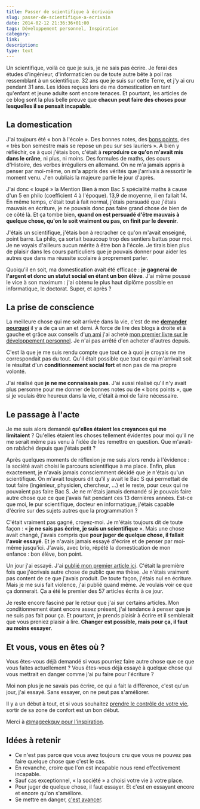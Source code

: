 ```yaml
---
title: Passer de scientifique à écrivain
slug: passer-de-scientifique-a-ecrivain
date: 2014-02-12 21:36:36+01:00
tags: Développement personnel, Inspiration
category: 
link: 
description: 
type: text
---
```


Un scientifique, voilà ce que je suis, je ne sais pas écrire. Je ferai des études d'ingénieur, d'informaticien ou de toute autre bête à poil ras ressemblant à un scientifique. 32 ans que je suis sur cette Terre, et j'y ai cru pendant 31 ans. Les idées reçues lors de ma domestication en tant qu'enfant et jeune adulte sont encore tenaces. Et pourtant, les articles de ce blog sont la plus belle preuve que __chacun peut faire des choses pour lesquelles il se pensait incapable__.
<!-- TEASER_END -->
## La domestication

J'ai toujours été « bon à l'école ». Des bonnes notes, des [bons points](http://fr.wikipedia.org/wiki/Bon_point), des « très bon semestre mais se repose un peu sur ses lauriers ». À bien y réfléchir, ce à quoi j'étais bon, c'était à __reproduire ce qu'on m'avait mis dans le crâne__, ni plus, ni moins. Des formules de maths, des cours d'Histoire, des verbes irréguliers en allemand. On ne m'a jamais appris à penser par moi-même, on m'a appris des vérités que j'arrivais à ressortir le moment venu. J'en oubliais la majeure partie le jour d'après.

J'ai donc « loupé » la Mention Bien à mon Bac S spécialité maths à cause d'un 5 en philo (coefficient 4 à l'époque). 13,9 de moyenne, il en fallait 14. En même temps, c'était tout à fait normal, j'étais persuadé que j'étais mauvais en écriture, je ne pouvais donc pas faire grand chose de bien de ce côté là. Et ça tombe bien, __quand on est persuadé d'être mauvais à quelque chose, qu'on le soit vraiment ou pas, on finit par le devenir__.

J'étais un scientifique, j'étais bon à recracher ce qu'on m'avait enseigné, point barre. La philo, ça sortait beaucoup trop des sentiers battus pour moi. Je ne voyais d'ailleurs aucun mérite à être bon à l'école. Je tirais bien plus de plaisir dans les cours particuliers que je pouvais donner pour aider les autres que dans ma réussite scolaire à proprement parler.

Quoiqu'il en soit, ma domestication avait été efficace : __je gagnerai de l'argent et donc un statut social en étant un bon élève__. J'ai même poussé le vice à son maximum : j'ai obtenu le plus haut diplôme possible en informatique, le doctorat. Super, et après ?

## La prise de conscience

La meilleure chose qui me soit arrivée dans la vie, c'est de me __[demander pourquoi](http://deboutlesgens.com/blog/le-développement-personnel-pour-qui-pourquoi)__ il y a de ça un an et demi. À force de lire des blogs à droite et à gauche et grâce aux conseils d'[un ami](http://twitter.com/cchantep) j'ai acheté [mon premier livre sur le développement personnel](http://deboutlesgens.com/blog/travailler-moins-pour-gagner-plus-la-semaine-de-4-heures/). Je n'ai pas arrêté d'en acheter d'autres depuis.

C'est là que je me suis rendu compte que tout ce à quoi je croyais ne me correspondait pas du tout. Qu'il était possible que tout ce qui m'arrivait soit le résultat d'un __conditionnement social fort__ et non pas de ma propre volonté.

J'ai réalisé que __je ne me connaissais pas__. J'ai aussi réalisé qu'il n'y avait plus personne pour me donner de bonnes notes ou de « bons points », que si je voulais être heureux dans la vie, c'était à moi de faire nécessaire.

## Le passage à l'acte

Je me suis alors demandé __qu'elles étaient les croyances qui me limitaient__ ? Qu'elles étaient les choses tellement évidentes pour moi qu'il ne me serait même pas venu à l'idée de les remettre en question. Que m'avait-on rabâché depuis que j'étais petit ?

Après quelques moments de réflexion je me suis alors rendu à l'évidence : la société avait choisi le parcours scientifique à ma place. Enfin, plus exactement, je n'avais jamais consciemment décidé que je n'étais qu'un scientifique. On m'avait toujours dit qu'il y avait le Bac S qui permettait de tout faire (ingénieur, physicien, chercheur, …) et le reste, pour ceux qui ne pouvaient pas faire Bac S. Je ne m'étais jamais demandé si je pouvais faire autre chose que ce que j'avais fait pendant ces 13 dernières années. Est-ce que moi, le pur scientifique, docteur en informatique, j'étais capable d'écrire sur des sujets autres que la programmation ?

C'était vraiment pas gagné, croyez-moi. Je m'étais toujours dit de toute façon : « __je ne sais pas écrire, je suis un scientifique__ ». Mais une chose avait changé, j'avais compris que __pour juger de quelque chose, il fallait l'avoir essayé__. Et je n'avais jamais essayé d'écrire et de penser par moi-même jusqu'ici. J'avais, avec brio, répété la domestication de mon enfance : bon élève, bon point.

Un jour j'ai essayé. J'ai [publié mon premier article ici](/blog/comment-r%C3%A9ussir-dans-la-vie-dompter-l%C3%A9chec/). C'était la première fois que j'écrivais autre chose de public que ma thèse. Je n'étais vraiment pas content de ce que j'avais produit. De toute façon, j'étais nul en écriture. Mais je me suis fait violence, j'ai publié quand même. Je voulais voir ce que ça donnerait. Ça a été le premier des 57 articles écrits à ce jour.

Je reste encore fasciné par le retour que j'ai sur certains articles. Mon conditionnement étant encore assez présent, j'ai tendance à penser que je ne suis pas fait pour ça. Et pourtant, je prends plaisir à écrire et il semblerait que vous preniez plaisir à lire. __Changer est possible, mais pour ça, il faut au moins essayer__.

## Et vous, vous en êtes où ?

Vous êtes-vous déjà demandé si vous pourriez faire autre chose que ce que vous faites actuellement ? Vous êtes-vous déjà essayé à quelque chose qui vous mettrait en danger comme j'ai pu faire pour l'écriture ?

Moi non plus je ne savais pas écrire, ce qui a fait la différence, c'est qu'un jour, j'ai essayé. Sans essayer, on ne peut pas s'améliorer.

Il y a un début à tout, et si vous souhaitez [prendre le contrôle de votre vie](/blog/y-a-t-il-un-pilote-dans-lavion/), sortir de sa zone de confort est un bon début.

Merci à [@mageekguy pour l'inspiration](https://twitter.com/mageekguy/statuses/429356860354072576).

## Idées à retenir

- Ce n'est pas parce que vous avez toujours cru que vous ne pouvez pas faire quelque chose que c'est le cas.
- En revanche, croire que l'on est incapable nous rend effectivement incapable.
- Sauf cas exceptionnel, « la société » a choisi votre vie à votre place.
- Pour juger de quelque chose, il faut essayer. Et c'est en essayant encore et encore qu'on s'améliore.
- Se mettre en danger, [c'est avancer](/blog/y-a-t-il-un-pilote-dans-lavion/).
